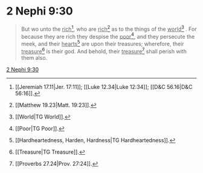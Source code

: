 # 2 Nephi 9:30

> But wo unto the <u>rich</u>[^a], who are <u>rich</u>[^b] as to the things of the <u>world</u>[^c] . For because they are rich they despise the <u>poor</u>[^d], and they persecute the meek, and their <u>hearts</u>[^e] are upon their treasures; wherefore, their <u>treasure</u>[^f] is their god. And behold, their <u>treasure</u>[^g] shall perish with them also.

[2 Nephi 9:30](https://www.churchofjesuschrist.org/study/scriptures/bofm/2-ne/9?lang=eng&id=p30#p30)


[^a]: [[Jeremiah 17.11|Jer. 17:11]]; [[Luke 12.34|Luke 12:34]]; [[D&C 56.16|D&C 56:16]].  
[^b]: [[Matthew 19.23|Matt. 19:23]].  
[^c]: [[World|TG World]].  
[^d]: [[Poor|TG Poor]].  
[^e]: [[Hardheartedness, Harden, Hardness|TG Hardheartedness]].  
[^f]: [[Treasure|TG Treasure]].  
[^g]: [[Proverbs 27.24|Prov. 27:24]].  
